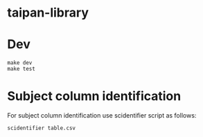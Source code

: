 # taipan-library

# Dev
```
make dev
make test
```

# Subject column identification
For subject column identification use scidentifier script as follows:
```
scidentifier table.csv
```
